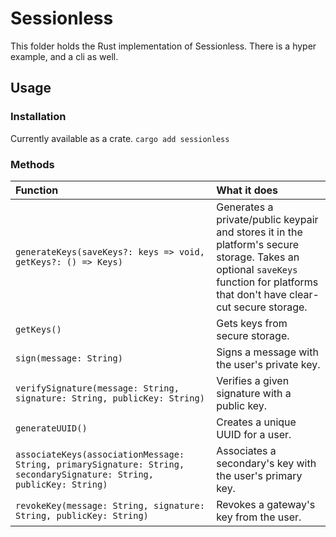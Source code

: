 # Sessionless

This folder holds the Rust implementation of Sessionless. 
There is a hyper example, and a cli as well.

## Usage

### Installation

Currently available as a crate.
`cargo add sessionless`

### Methods

| Function                                                                                                             | What it does |
|:---------------------------------------------------------------------------------------------------------------------|:------------|
| `generateKeys(saveKeys?: keys => void, getKeys?: () => Keys)`                                                        | Generates a private/public keypair and stores it in the platform's secure storage. Takes an optional `saveKeys` function for platforms that don't have clear-cut secure storage. |
| `getKeys()`                                                                                                          | Gets keys from secure storage. |
| `sign(message: String)`                                                                                              | Signs a message with the user's private key. |
| `verifySignature(message: String, signature: String, publicKey: String)`                                             | Verifies a given signature with a public key. |
| `generateUUID()`                                                                                                     | Creates a unique UUID for a user. |
| `associateKeys(associationMessage: String, primarySignature: String, secondarySignature: String, publicKey: String)` | Associates a secondary's key with the user's primary key. |
| `revokeKey(message: String, signature: String, publicKey: String)`                                                   | Revokes a gateway's key from the user. |
